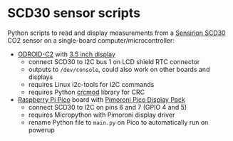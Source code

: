 # SCD30 sensor scripts

Python scripts to read and display measurements from a [Sensirion SCD30](https://sensirion.com/products/catalog/SCD30/) CO2 sensor on a single-board computer/microcontroller:

- [ODROID-C2](https://wiki.odroid.com/odroid-c2/odroid-c2) with [3.5 inch display](https://wiki.odroid.com/legacy/accessory/display/3.5inch_lcd_shield/3.5inch_lcd_shield)
  - connect SCD30 to I2C bus 1 on LCD shield RTC connector
  - outputs to `/dev/console`, could also work on other boards and displays
  - requires Linux i2c-tools for I2C commands
  - requires Python [crcmod](https://pypi.org/project/crcmod/) library for CRC
- [Raspberry Pi Pico](https://www.raspberrypi.com/products/raspberry-pi-pico/) board with [Pimoroni Pico Display Pack](https://shop.pimoroni.com/products/pico-display-pack)
  - connect SCD30 to I2C on pins 6 and 7 (GPIO 4 and 5)
  - requires Micropython with Pimoroni display driver
  - rename Python file to `main.py` on Pico to automatically run on powerup 
